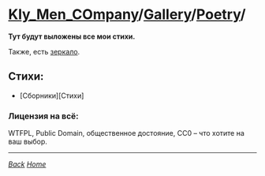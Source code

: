 ﻿# [Kly_Men_COmpany](https://github.com/aleksusklim/Kly_Men_COmpany "Kly_Men_COmpany")/[Gallery](https://github.com/aleksusklim/Kly_Men_COmpany/tree/master/Gallery "Kly_Men_COmpany/Gallery/")/[Poetry](https://github.com/aleksusklim/Poetry "Kly_Men_COmpany/Gallery/Poetry/")/

**Тут будут выложены все мои стихи.**

Также, есть [зеркало](http://klimaleksus2.ucoz.ru/).

## Стихи:

- [Сборники][Стихи]

### Лицензия на всё:

WTFPL, Public Domain, общественное достояние, CC0 – что хотите на ваш выбор.

---

_[Back](https://github.com/aleksusklim/Kly_Men_COmpany/tree/master/Gallery "Kly_Men_COmpany/Gallery/")_
_[Home](https://github.com/aleksusklim/Kly_Men_COmpany "Kly_Men_COmpany")_
